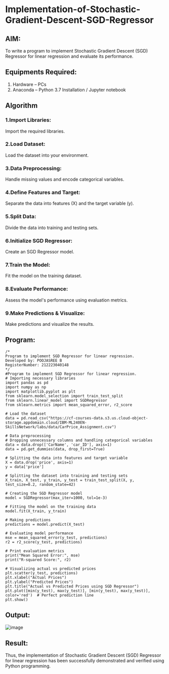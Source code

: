 # Implementation-of-Stochastic-Gradient-Descent-SGD-Regressor

## AIM:
To write a program to implement Stochastic Gradient Descent (SGD) Regressor for linear regression and evaluate its performance.

## Equipments Required:
1. Hardware – PCs
2. Anaconda – Python 3.7 Installation / Jupyter notebook

## Algorithm
### 1.Import Libraries:
Import the required libraries.

### 2.Load Dataset:
Load the dataset into your environment.

### 3.Data Preprocessing:
Handle missing values and encode categorical variables.

### 4.Define Features and Target:
Separate the data into features (X) and the target variable (y).

### 5.Split Data:
Divide the data into training and testing sets.

### 6.Initialize SGD Regressor:
Create an SGD Regressor model.

### 7.Train the Model:
Fit the model on the training dataset.

### 8.Evaluate Performance:
Assess the model's performance using evaluation metrics.

### 9.Make Predictions & Visualize:
Make predictions and visualize the results.

## Program:
```
/*
Program to implement SGD Regressor for linear regression.
Developed by: POOJASREE B
RegisterNumber: 212223040148 
*/
#Program to implement SGD Regressor for linear regression.
# Importing necessary libraries
import pandas as pd
import numpy as np
import matplotlib.pyplot as plt
from sklearn.model_selection import train_test_split
from sklearn.linear_model import SGDRegressor
from sklearn.metrics import mean_squared_error, r2_score

# Load the dataset
data = pd.read_csv("https://cf-courses-data.s3.us.cloud-object-storage.appdomain.cloud/IBM-ML240EN-SkillsNetwork/labs/data/CarPrice_Assignment.csv")

# Data preprocessing
# Dropping unnecessary columns and handling categorical variables
data = data.drop(['CarName', 'car_ID'], axis=1)
data = pd.get_dummies(data, drop_first=True)

# Splitting the data into features and target variable
X = data.drop('price', axis=1)
y = data['price']

# Splitting the dataset into training and testing sets
X_train, X_test, y_train, y_test = train_test_split(X, y, test_size=0.2, random_state=42)

# Creating the SGD Regressor model
model = SGDRegressor(max_iter=1000, tol=1e-3)

# Fitting the model on the training data
model.fit(X_train, y_train)

# Making predictions
predictions = model.predict(X_test)

# Evaluating model performance
mse = mean_squared_error(y_test, predictions)
r2 = r2_score(y_test, predictions)

# Print evaluation metrics
print("Mean Squared Error:", mse)
print("R-squared Score:", r2)

# Visualizing actual vs predicted prices
plt.scatter(y_test, predictions)
plt.xlabel("Actual Prices")
plt.ylabel("Predicted Prices")
plt.title("Actual vs Predicted Prices using SGD Regressor")
plt.plot([min(y_test), max(y_test)], [min(y_test), max(y_test)], color='red')  # Perfect prediction line
plt.show()
```

## Output:
![image](https://github.com/user-attachments/assets/f9148e43-5239-4d58-b875-da55992b1703)



## Result:
Thus, the implementation of Stochastic Gradient Descent (SGD) Regressor for linear regression has been successfully demonstrated and verified using Python programming.
